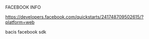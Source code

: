 FACEBOOK INFO

https://developers.facebook.com/quickstarts/241748709502615/?platform=web


bacis facebook sdk

<script>
  window.fbAsyncInit = function() {
    FB.init({
      appId      : '241748709502615',
      xfbml      : true,
      version    : 'v2.5'
    });
  };

  (function(d, s, id){
     var js, fjs = d.getElementsByTagName(s)[0];
     if (d.getElementById(id)) {return;}
     js = d.createElement(s); js.id = id;
     js.src = "//connect.facebook.net/en_US/sdk.js";
     fjs.parentNode.insertBefore(js, fjs);
   }(document, 'script', 'facebook-jssdk'));
</script>